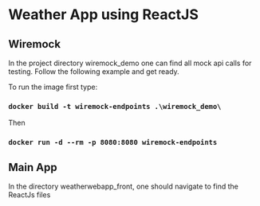 # Weather App using ReactJS

## Wiremock

In the project directory wiremock_demo one can find all mock api calls for testing. Follow the following example and get ready.

To run the image first type:
### `docker build -t wiremock-endpoints .\wiremock_demo\`

Then
### `docker run -d --rm -p 8080:8080 wiremock-endpoints`

## Main App

In the directory weatherwebapp_front, one should navigate to find the ReactJs files
